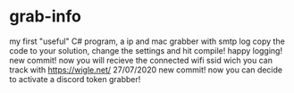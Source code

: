 # grab-info
my first "useful" C# program, a ip and mac grabber with smtp log
copy the code to your solution, change the settings and hit compile! happy logging!
new commit! now you will recieve the connected wifi ssid wich you can track with https://wigle.net/
27/07/2020 new commit! now you can decide to activate a discord token grabber!
